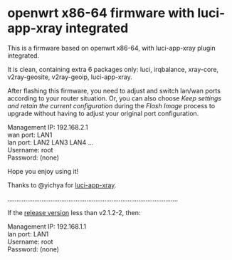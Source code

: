 # openwrt x86-64 firmware with luci-app-xray integrated  

This is a firmware based on openwrt x86-64, with luci-app-xray plugin integrated.  
  
It is clean, containing extra 6 packages only: luci, irqbalance, xray-core, v2ray-geosite, v2ray-geoip, luci-app-xray.  
  
After flashing this firmware, you need to adjust and switch lan/wan ports according to your router situation. Or, you can also choose *Keep settings and retain the current configuration* during the *Flash Image* process to upgrade without having to adjust your original port configuration.

Management IP: 192.168.2.1  
wan port: LAN1  
lan port: LAN2 LAN3 LAN4 ...     
Username: root  
Password: (none)  

Hope you enjoy using it!  

Thanks to @yichya for [luci-app-xray](https://github.com/yichya/luci-app-xray).  

   
  
  
...............................................................................................
  
If the [release version](https://github.com/yukeiyang/openwrt/releases) less than v2.1.2-2, then:       
  
Management IP: 192.168.1.1  
lan port: LAN1  
Username: root  
Password: (none)  
  


